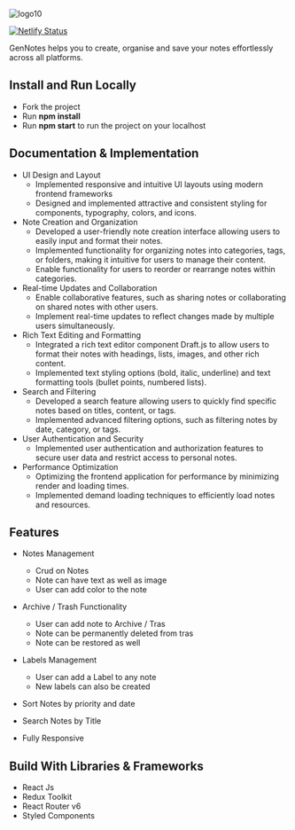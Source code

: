 ![logo10](https://user-images.githubusercontent.com/76046065/206905446-e0addf98-c603-4b04-ba48-4f849a55d782.png)

[![Netlify Status](https://api.netlify.com/api/v1/badges/7faaf9f3-33ff-4a27-ac63-4864447a0bef/deploy-status)](https://app.netlify.com/sites/gen-notes-hritik-kumar/deploys)

GenNotes helps you to create, organise and save your notes
effortlessly across all platforms.

## Install and Run Locally

- Fork the project
- Run **npm install**
- Run **npm start** to run the project on your localhost

## Documentation & Implementation

- UI Design and Layout
  - Implemented responsive and intuitive UI layouts using modern frontend frameworks
  - Designed and implemented attractive and consistent styling for components, typography, colors, and icons.
- Note Creation and Organization
  - Developed a user-friendly note creation interface allowing users to easily input and format their notes.
  - Implemented functionality for organizing notes into categories, tags, or folders, making it intuitive for users to manage their content.
  - Enable functionality for users to reorder or rearrange notes within categories.
- Real-time Updates and Collaboration
  - Enable collaborative features, such as sharing notes or collaborating on shared notes with other users.
  - Implement real-time updates to reflect changes made by multiple users simultaneously.
- Rich Text Editing and Formatting
  - Integrated a rich text editor component Draft.js to allow users to format their notes with headings, lists, images, and other rich content.
  - Implemented text styling options (bold, italic, underline) and text formatting tools (bullet points, numbered lists).
- Search and Filtering
  - Developed a search feature allowing users to quickly find specific notes based on titles, content, or tags.
  - Implemented advanced filtering options, such as filtering notes by date, category, or tags.
- User Authentication and Security
  - Implemented user authentication and authorization features to secure user data and restrict access to personal notes.
- Performance Optimization
  - Optimizing the frontend application for performance by minimizing render and loading times.
  - Implemented demand loading techniques to efficiently load notes and resources.

## Features

- Notes Management

  - Crud on Notes
  - Note can have text as well as image
  - User can add color to the note

- Archive / Trash Functionality

  - User can add note to Archive / Tras
  - Note can be permanently deleted from tras
  - Note can be restored as well

- Labels Management

  - User can add a Label to any note
  - New labels can also be created

- Sort Notes by priority and date
- Search Notes by Title
- Fully Responsive

## Build With Libraries & Frameworks

- React Js
- Redux Toolkit
- React Router v6
- Styled Components
